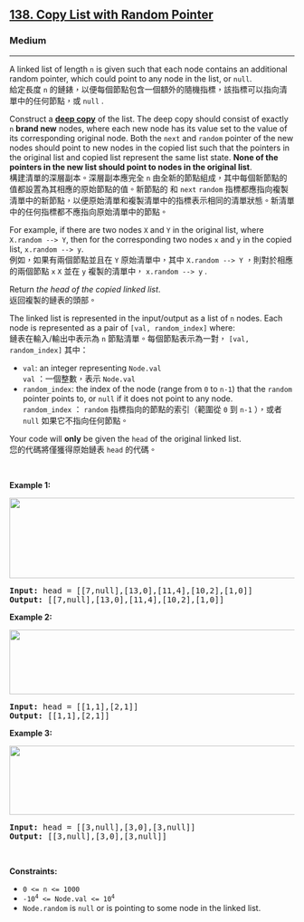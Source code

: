 <h2><a href="https://leetcode.com/problems/copy-list-with-random-pointer/">138. Copy List with Random Pointer</a></h2><h3>Medium</h3><hr><div><p data-immersive-translate-effect="1" data-immersive_translate_walked="e8bd1fae-828c-499b-80e4-75989d054d4d">A linked list of length <code data-immersive-translate-effect="1" data-immersive_translate_walked="e8bd1fae-828c-499b-80e4-75989d054d4d">n</code> is given such that each node contains an additional random pointer, which could point to any node in the list, or <code data-immersive-translate-effect="1" data-immersive_translate_walked="e8bd1fae-828c-499b-80e4-75989d054d4d">null</code>.<font class="notranslate immersive-translate-target-wrapper" lang="zh-TW" data-immersive-translate-translation-element-mark="1"><br><font class="notranslate immersive-translate-target-translation-theme-none immersive-translate-target-translation-block-wrapper-theme-none immersive-translate-target-translation-block-wrapper" data-immersive-translate-translation-element-mark="1"><font class="notranslate immersive-translate-target-inner immersive-translate-target-translation-theme-none-inner" data-immersive-translate-translation-element-mark="1">給定長度 <code data-immersive-translate-effect="1" data-immersive_translate_walked="e8bd1fae-828c-499b-80e4-75989d054d4d">n</code> 的鏈錶，以便每個節點包含一個額外的隨機指標，該指標可以指向清單中的任何節點，或 <code data-immersive-translate-effect="1" data-immersive_translate_walked="e8bd1fae-828c-499b-80e4-75989d054d4d">null</code> .</font></font></font></p>

<p data-immersive-translate-effect="1" data-immersive_translate_walked="e8bd1fae-828c-499b-80e4-75989d054d4d">Construct a <a href="https://en.wikipedia.org/wiki/Object_copying#Deep_copy" target="_blank" data-immersive-translate-effect="1" data-immersive_translate_walked="e8bd1fae-828c-499b-80e4-75989d054d4d"><strong data-immersive-translate-effect="1" data-immersive_translate_walked="e8bd1fae-828c-499b-80e4-75989d054d4d">deep copy</strong></a> of the list. The deep copy should consist of exactly <code data-immersive-translate-effect="1" data-immersive_translate_walked="e8bd1fae-828c-499b-80e4-75989d054d4d">n</code> <strong data-immersive-translate-effect="1" data-immersive_translate_walked="e8bd1fae-828c-499b-80e4-75989d054d4d">brand new</strong> nodes, where each new node has its value set to the value of its corresponding original node. Both the <code data-immersive-translate-effect="1" data-immersive_translate_walked="e8bd1fae-828c-499b-80e4-75989d054d4d">next</code> and <code data-immersive-translate-effect="1" data-immersive_translate_walked="e8bd1fae-828c-499b-80e4-75989d054d4d">random</code> pointer of the new nodes should point to new nodes in the copied list such that the pointers in the original list and copied list represent the same list state. <strong data-immersive-translate-effect="1" data-immersive_translate_walked="e8bd1fae-828c-499b-80e4-75989d054d4d">None of the pointers in the new list should point to nodes in the original list</strong>.<font class="notranslate immersive-translate-target-wrapper" lang="zh-TW" data-immersive-translate-translation-element-mark="1"><br><font class="notranslate immersive-translate-target-translation-theme-none immersive-translate-target-translation-block-wrapper-theme-none immersive-translate-target-translation-block-wrapper" data-immersive-translate-translation-element-mark="1"><font class="notranslate immersive-translate-target-inner immersive-translate-target-translation-theme-none-inner" data-immersive-translate-translation-element-mark="1">構建清單的深層副本。深層副本應完全 <code data-immersive-translate-effect="1" data-immersive_translate_walked="e8bd1fae-828c-499b-80e4-75989d054d4d">n</code> 由全新的節點組成，其中每個新節點的值都設置為其相應的原始節點的值。新節點的 和 <code data-immersive-translate-effect="1" data-immersive_translate_walked="e8bd1fae-828c-499b-80e4-75989d054d4d">next</code> <code data-immersive-translate-effect="1" data-immersive_translate_walked="e8bd1fae-828c-499b-80e4-75989d054d4d">random</code> 指標都應指向複製清單中的新節點，以便原始清單和複製清單中的指標表示相同的清單狀態。新清單中的任何指標都不應指向原始清單中的節點。</font></font></font></p>

<p data-immersive-translate-effect="1" data-immersive_translate_walked="e8bd1fae-828c-499b-80e4-75989d054d4d">For example, if there are two nodes <code data-immersive-translate-effect="1" data-immersive_translate_walked="e8bd1fae-828c-499b-80e4-75989d054d4d">X</code> and <code data-immersive-translate-effect="1" data-immersive_translate_walked="e8bd1fae-828c-499b-80e4-75989d054d4d">Y</code> in the original list, where <code data-immersive-translate-effect="1" data-immersive_translate_walked="e8bd1fae-828c-499b-80e4-75989d054d4d">X.random --&gt; Y</code>, then for the corresponding two nodes <code data-immersive-translate-effect="1" data-immersive_translate_walked="e8bd1fae-828c-499b-80e4-75989d054d4d">x</code> and <code data-immersive-translate-effect="1" data-immersive_translate_walked="e8bd1fae-828c-499b-80e4-75989d054d4d">y</code> in the copied list, <code data-immersive-translate-effect="1" data-immersive_translate_walked="e8bd1fae-828c-499b-80e4-75989d054d4d">x.random --&gt; y</code>.<font class="notranslate immersive-translate-target-wrapper" lang="zh-TW" data-immersive-translate-translation-element-mark="1"><br><font class="notranslate immersive-translate-target-translation-theme-none immersive-translate-target-translation-block-wrapper-theme-none immersive-translate-target-translation-block-wrapper" data-immersive-translate-translation-element-mark="1"><font class="notranslate immersive-translate-target-inner immersive-translate-target-translation-theme-none-inner" data-immersive-translate-translation-element-mark="1">例如，如果有兩個節點並且在 <code data-immersive-translate-effect="1" data-immersive_translate_walked="e8bd1fae-828c-499b-80e4-75989d054d4d">Y</code> 原始清單中，其中 <code data-immersive-translate-effect="1" data-immersive_translate_walked="e8bd1fae-828c-499b-80e4-75989d054d4d">X.random --&gt; Y</code> ，則對於相應的兩個節點 <code data-immersive-translate-effect="1" data-immersive_translate_walked="e8bd1fae-828c-499b-80e4-75989d054d4d">x</code>  <code data-immersive-translate-effect="1" data-immersive_translate_walked="e8bd1fae-828c-499b-80e4-75989d054d4d">X</code> 並在 <code data-immersive-translate-effect="1" data-immersive_translate_walked="e8bd1fae-828c-499b-80e4-75989d054d4d">y</code> 複製的清單中， <code data-immersive-translate-effect="1" data-immersive_translate_walked="e8bd1fae-828c-499b-80e4-75989d054d4d">x.random --&gt; y</code> .</font></font></font></p>

<p data-immersive-translate-effect="1" data-immersive_translate_walked="e8bd1fae-828c-499b-80e4-75989d054d4d">Return <em data-immersive-translate-effect="1" data-immersive_translate_walked="e8bd1fae-828c-499b-80e4-75989d054d4d">the head of the copied linked list</em>.<font class="notranslate immersive-translate-target-wrapper" lang="zh-TW" data-immersive-translate-translation-element-mark="1"><br><font class="notranslate immersive-translate-target-translation-theme-none immersive-translate-target-translation-block-wrapper-theme-none immersive-translate-target-translation-block-wrapper" data-immersive-translate-translation-element-mark="1"><font class="notranslate immersive-translate-target-inner immersive-translate-target-translation-theme-none-inner" data-immersive-translate-translation-element-mark="1">返回複製的鏈表的頭部。</font></font></font></p>

<p data-immersive-translate-effect="1" data-immersive_translate_walked="e8bd1fae-828c-499b-80e4-75989d054d4d">The linked list is represented in the input/output as a list of <code data-immersive-translate-effect="1" data-immersive_translate_walked="e8bd1fae-828c-499b-80e4-75989d054d4d">n</code> nodes. Each node is represented as a pair of <code data-immersive-translate-effect="1" data-immersive_translate_walked="e8bd1fae-828c-499b-80e4-75989d054d4d">[val, random_index]</code> where:<font class="notranslate immersive-translate-target-wrapper" lang="zh-TW" data-immersive-translate-translation-element-mark="1"><br><font class="notranslate immersive-translate-target-translation-theme-none immersive-translate-target-translation-block-wrapper-theme-none immersive-translate-target-translation-block-wrapper" data-immersive-translate-translation-element-mark="1"><font class="notranslate immersive-translate-target-inner immersive-translate-target-translation-theme-none-inner" data-immersive-translate-translation-element-mark="1">鏈表在輸入/輸出中表示為 <code data-immersive-translate-effect="1" data-immersive_translate_walked="e8bd1fae-828c-499b-80e4-75989d054d4d">n</code> 節點清單。每個節點表示為一對， <code data-immersive-translate-effect="1" data-immersive_translate_walked="e8bd1fae-828c-499b-80e4-75989d054d4d">[val, random_index]</code> 其中：</font></font></font></p>

<ul>
	<li data-immersive-translate-effect="1" data-immersive_translate_walked="e8bd1fae-828c-499b-80e4-75989d054d4d"><code data-immersive-translate-effect="1" data-immersive_translate_walked="e8bd1fae-828c-499b-80e4-75989d054d4d">val</code>: an integer representing <code data-immersive-translate-effect="1" data-immersive_translate_walked="e8bd1fae-828c-499b-80e4-75989d054d4d">Node.val</code><font class="notranslate immersive-translate-target-wrapper" lang="zh-TW" data-immersive-translate-translation-element-mark="1"><br><font class="notranslate immersive-translate-target-translation-theme-none immersive-translate-target-translation-block-wrapper-theme-none immersive-translate-target-translation-block-wrapper" data-immersive-translate-translation-element-mark="1"><font class="notranslate immersive-translate-target-inner immersive-translate-target-translation-theme-none-inner" data-immersive-translate-translation-element-mark="1"> <code data-immersive-translate-effect="1" data-immersive_translate_walked="e8bd1fae-828c-499b-80e4-75989d054d4d">val</code> ：一個整數，表示 <code data-immersive-translate-effect="1" data-immersive_translate_walked="e8bd1fae-828c-499b-80e4-75989d054d4d">Node.val</code> </font></font></font></li>
	<li data-immersive-translate-effect="1" data-immersive_translate_walked="e8bd1fae-828c-499b-80e4-75989d054d4d"><code data-immersive-translate-effect="1" data-immersive_translate_walked="e8bd1fae-828c-499b-80e4-75989d054d4d">random_index</code>: the index of the node (range from <code data-immersive-translate-effect="1" data-immersive_translate_walked="e8bd1fae-828c-499b-80e4-75989d054d4d">0</code> to <code data-immersive-translate-effect="1" data-immersive_translate_walked="e8bd1fae-828c-499b-80e4-75989d054d4d">n-1</code>) that the <code data-immersive-translate-effect="1" data-immersive_translate_walked="e8bd1fae-828c-499b-80e4-75989d054d4d">random</code> pointer points to, or <code data-immersive-translate-effect="1" data-immersive_translate_walked="e8bd1fae-828c-499b-80e4-75989d054d4d">null</code> if it does not point to any node.<font class="notranslate immersive-translate-target-wrapper" lang="zh-TW" data-immersive-translate-translation-element-mark="1"><br><font class="notranslate immersive-translate-target-translation-theme-none immersive-translate-target-translation-block-wrapper-theme-none immersive-translate-target-translation-block-wrapper" data-immersive-translate-translation-element-mark="1"><font class="notranslate immersive-translate-target-inner immersive-translate-target-translation-theme-none-inner" data-immersive-translate-translation-element-mark="1"> <code data-immersive-translate-effect="1" data-immersive_translate_walked="e8bd1fae-828c-499b-80e4-75989d054d4d">random_index</code> ： <code data-immersive-translate-effect="1" data-immersive_translate_walked="e8bd1fae-828c-499b-80e4-75989d054d4d">random</code> 指標指向的節點的索引（範圍從 <code data-immersive-translate-effect="1" data-immersive_translate_walked="e8bd1fae-828c-499b-80e4-75989d054d4d">0</code> 到 <code data-immersive-translate-effect="1" data-immersive_translate_walked="e8bd1fae-828c-499b-80e4-75989d054d4d">n-1</code> ），或者 <code data-immersive-translate-effect="1" data-immersive_translate_walked="e8bd1fae-828c-499b-80e4-75989d054d4d">null</code> 如果它不指向任何節點。</font></font></font></li>
</ul>

<p data-immersive-translate-effect="1" data-immersive_translate_walked="e8bd1fae-828c-499b-80e4-75989d054d4d">Your code will <strong data-immersive-translate-effect="1" data-immersive_translate_walked="e8bd1fae-828c-499b-80e4-75989d054d4d">only</strong> be given the <code data-immersive-translate-effect="1" data-immersive_translate_walked="e8bd1fae-828c-499b-80e4-75989d054d4d">head</code> of the original linked list.<font class="notranslate immersive-translate-target-wrapper" lang="zh-TW" data-immersive-translate-translation-element-mark="1"><br><font class="notranslate immersive-translate-target-translation-theme-none immersive-translate-target-translation-block-wrapper-theme-none immersive-translate-target-translation-block-wrapper" data-immersive-translate-translation-element-mark="1"><font class="notranslate immersive-translate-target-inner immersive-translate-target-translation-theme-none-inner" data-immersive-translate-translation-element-mark="1">您的代碼將僅獲得原始鏈表 <code data-immersive-translate-effect="1" data-immersive_translate_walked="e8bd1fae-828c-499b-80e4-75989d054d4d">head</code> 的代碼。</font></font></font></p>

<p>&nbsp;</p>
<p><strong class="example">Example 1:</strong></p>
<img alt="" src="https://assets.leetcode.com/uploads/2019/12/18/e1.png" style="width: 700px; height: 142px;">
<pre><strong>Input:</strong> head = [[7,null],[13,0],[11,4],[10,2],[1,0]]
<strong>Output:</strong> [[7,null],[13,0],[11,4],[10,2],[1,0]]
</pre>

<p><strong class="example">Example 2:</strong></p>
<img alt="" src="https://assets.leetcode.com/uploads/2019/12/18/e2.png" style="width: 700px; height: 114px;">
<pre><strong>Input:</strong> head = [[1,1],[2,1]]
<strong>Output:</strong> [[1,1],[2,1]]
</pre>

<p><strong class="example">Example 3:</strong></p>

<p><strong><img alt="" src="https://assets.leetcode.com/uploads/2019/12/18/e3.png" style="width: 700px; height: 122px;"></strong></p>

<pre><strong>Input:</strong> head = [[3,null],[3,0],[3,null]]
<strong>Output:</strong> [[3,null],[3,0],[3,null]]
</pre>

<p>&nbsp;</p>
<p><strong>Constraints:</strong></p>

<ul>
	<li><code>0 &lt;= n &lt;= 1000</code></li>
	<li><code>-10<sup>4</sup> &lt;= Node.val &lt;= 10<sup>4</sup></code></li>
	<li><code>Node.random</code> is <code>null</code> or is pointing to some node in the linked list.</li>
</ul>
</div>